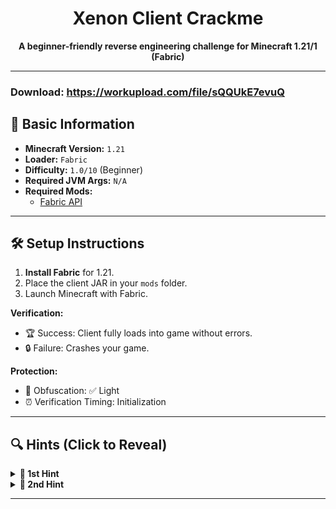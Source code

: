 <h1 align="center">Xenon Client Crackme</h1>

<p align="center">
  <strong>A beginner-friendly reverse engineering challenge for Minecraft 1.21/1 (Fabric)</strong>
</p>

---
### Download: https://workupload.com/file/sQQUkE7evuQ

## 📌 Basic Information  
- **Minecraft Version:** `1.21`  
- **Loader:** `Fabric`  
- **Difficulty:** `1.0/10` (Beginner)  
- **Required JVM Args:** `N/A`   
- **Required Mods:**  
  - [Fabric API](https://modrinth.com/mod/fabric-api/versions?g=1.21)

---

## 🛠️ Setup Instructions  
1. **Install Fabric** for 1.21.  
2. Place the client JAR in your `mods` folder.  
3. Launch Minecraft with Fabric.

**Verification:**  
- 🏆 Success: Client fully loads into game without errors.  
- 🔒 Failure: Crashes your game.  

**Protection:**  
- 🧬 Obfuscation: ✅ Light
- ⏰ Verification Timing: Initialization

---

## 🔍 Hints (Click to Reveal)  
<details>  
<summary><strong>🚩 1st Hint</strong></summary>  

1. **Authentication System:**  
   - The client uses offline-mode auth (no server checks).  
</details>  

<details>  
<summary><strong>🚩 2nd Hint</strong></summary>  

2. **HWID Generation:**  
   - References `System.getenv` & `System.getProperty`
</details>

---
